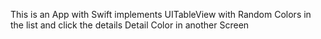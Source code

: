 This is an App with Swift implements UITableView with Random Colors in the list and click the details Detail Color in another Screen
